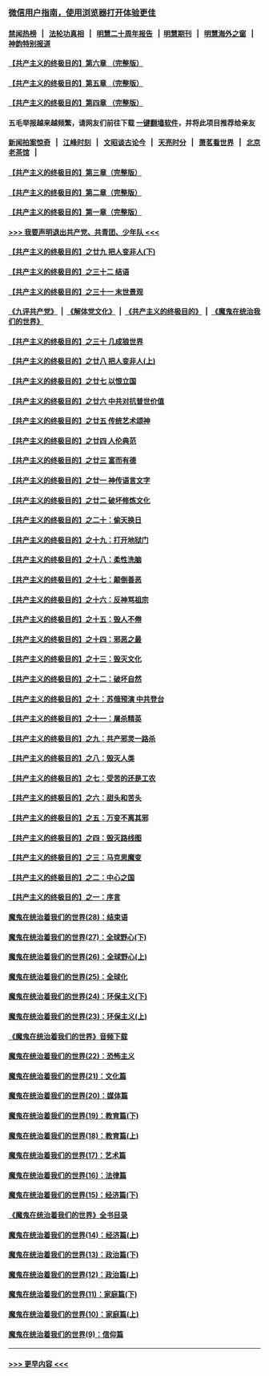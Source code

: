 ### [微信用户指南，使用浏览器打开体验更佳](https://github.com/gfw-breaker/banned-news1/blob/master/indexes/wechat-guide.md?t=0)
#### [禁闻热榜](热点新闻.md?t=0)  &nbsp;&nbsp;|&nbsp;&nbsp; [法轮功真相](https://github.com/gfw-breaker/truth/blob/master/README.md?t=0) &nbsp;&nbsp;|&nbsp;&nbsp; [明慧二十周年报告](https://github.com/gfw-breaker/mh-reports/blob/master/README.md?t=0) &nbsp;&nbsp;|&nbsp;&nbsp;[明慧期刊](https://github.com/gfw-breaker/mh-qikan) &nbsp;&nbsp;|&nbsp;&nbsp; [明慧海外之窗](https://github.com/gfw-breaker/mh-news/blob/master/README.md?t=0) &nbsp;&nbsp;|&nbsp;&nbsp; [神韵特别报道](https://github.com/gfw-breaker/mh-news/blob/master/shenyun.md?t=0)
#### [【共产主义的终极目的】第六章 （完整版）](../pages/nsc422/n11428913.md?t=02072211) 
#### [【共产主义的终极目的】第五章 （完整版）](../pages/nsc422/n11428912.md?t=02072211) 
#### [【共产主义的终极目的】第四章 （完整版）](../pages/nsc422/n11428907.md?t=02072211) 
#### 五毛举报越来越频繁，请网友们前往下载 [一键翻墙软件](https://github.com/gfw-breaker/ssr-accounts)，并将此项目推荐给亲友
#### [新闻拍案惊奇](https://github.com/gfw-breaker/banned-news1/blob/master/pages/link4.md) &nbsp;&nbsp;|&nbsp;&nbsp; [江峰时刻](https://github.com/gfw-breaker/banned-news1/blob/master/pages/link4.md) &nbsp;&nbsp;|&nbsp;&nbsp; [文昭谈古论今](https://github.com/gfw-breaker/banned-news1/blob/master/pages/link4.md) &nbsp;&nbsp;|&nbsp;&nbsp; [天亮时分](https://github.com/gfw-breaker/banned-news1/blob/master/pages/link4.md) &nbsp;&nbsp;|&nbsp;&nbsp; [萧茗看世界](https://github.com/gfw-breaker/banned-news1/blob/master/pages/link4.md) &nbsp;&nbsp;|&nbsp;&nbsp; [北京老茶馆](https://github.com/gfw-breaker/banned-news1/blob/master/pages/link4.md) &nbsp;&nbsp;|&nbsp;&nbsp; 
#### [【共产主义的终极目的】第三章（完整版）](../pages/nsc422/n11428848.md?t=02072211) 
#### [【共产主义的终极目的】第二章（完整版）](../pages/nsc422/n11428831.md?t=02072211) 
#### [【共产主义的终极目的】第一章（完整版）](../pages/nsc422/n11417651.md?t=02072211) 
#### [>>> 我要声明退出共产党、共青团、少年队 <<<](https://github.com/begood0513/goodnews/blob/master/quit/letter.md) 
#### [【共产主义的终极目的】之廿九 把人变非人(下)](../pages/nsc422/n11344140.md?t=02072211) 
#### [【共产主义的终极目的】之三十二 结语](../pages/nsc422/n11360535.md?t=02072211) 
#### [【共产主义的终极目的】之三十一 末世景观](../pages/nsc422/n11351129.md?t=02072211) 
#### [《九评共产党》](https://github.com/begood0513/9ping.md/blob/master/README.md) &nbsp;|&nbsp; [《解体党文化》](../../../../jtdwh.md/blob/master/README.md)  &nbsp;|&nbsp; [《共产主义的终极目的》](../../../../gczydzjmd.md/blob/master/README.md) &nbsp;|&nbsp; [《魔鬼在统治我们的世界》](../../../../mgztzwmdsj.md/blob/master/README.md) 
#### [【共产主义的终极目的】之三十 几成狼世界](../pages/nsc422/n11348280.md?t=02072211) 
#### [【共产主义的终极目的】之廿八 把人变非人(上)](../pages/nsc422/n11340492.md?t=02072211) 
#### [【共产主义的终极目的】之廿七 以恨立国](../pages/nsc422/n11336944.md?t=02072211) 
#### [【共产主义的终极目的】之廿六 中共对抗普世价值](../pages/nsc422/n11324785.md?t=02072211) 
#### [【共产主义的终极目的】之廿五 传统艺术颂神](../pages/nsc422/n11296396.md?t=02072211) 
#### [【共产主义的终极目的】之廿四 人伦典范](../pages/nsc422/n11296397.md?t=02072211) 
#### [【共产主义的终极目的】之廿三 富而有德](../pages/nsc422/n11283598.md?t=02072211) 
#### [【共产主义的终极目的】之廿一 神传语言文字](../pages/nsc422/n11263265.md?t=02072211) 
#### [【共产主义的终极目的】之廿二 破坏修炼文化](../pages/nsc422/n11245728.md?t=02072211) 
#### [【共产主义的终极目的】之二十：偷天换日](../pages/nsc422/n11238846.md?t=02072211) 
#### [【共产主义的终极目的】之十九：打开地狱门](../pages/nsc422/n11206376.md?t=02072211) 
#### [【共产主义的终极目的】之十八：柔性洗脑](../pages/nsc422/n11199994.md?t=02072211) 
#### [【共产主义的终极目的】之十七：颠倒善恶](../pages/nsc422/n11179782.md?t=02072211) 
#### [【共产主义的终极目的】之十六：反神骂祖宗](../pages/nsc422/n11166798.md?t=02072211) 
#### [【共产主义的终极目的】之十五：毁人不倦](../pages/nsc422/n11166792.md?t=02072211) 
#### [【共产主义的终极目的】之十四：邪恶之最](../pages/nsc422/n11150249.md?t=02072211) 
#### [【共产主义的终极目的】之十三：毁灭文化](../pages/nsc422/n11135227.md?t=02072211) 
#### [【共产主义的终极目的】之十二：破坏自然](../pages/nsc422/n11135214.md?t=02072211) 
#### [【共产主义的终极目的】之十：苏俄预演 中共登台](../pages/nsc422/n11118424.md?t=02072211) 
#### [【共产主义的终极目的】之十一：屠杀精英](../pages/nsc422/n11118442.md?t=02072211) 
#### [【共产主义的终极目的】之九：共产邪灵一路杀](../pages/nsc422/n11114139.md?t=02072211) 
#### [【共产主义的终极目的】之八：毁灭人类](../pages/nsc422/n11108503.md?t=02072211) 
#### [【共产主义的终极目的】之七：受苦的还是工农](../pages/nsc422/n11101809.md?t=02072211) 
#### [【共产主义的终极目的】之六：甜头和苦头](../pages/nsc422/n11096971.md?t=02072211) 
#### [【共产主义的终极目的】之五：万变不离其邪](../pages/nsc422/n11091285.md?t=02072211) 
#### [【共产主义的终极目的】之四：毁灭路线图](../pages/nsc422/n11086284.md?t=02072211) 
#### [【共产主义的终极目的】之三：马克思魔变](../pages/nsc422/n11061941.md?t=02072211) 
#### [【共产主义的终极目的】之二：中心之国](../pages/nsc422/n11047728.md?t=02072211) 
#### [【共产主义的终极目的】之一：序言](../pages/nsc422/n11086077.md?t=02072211) 
#### [魔鬼在统治着我们的世界(28)：结束语](../pages/nsc422/n10936246.md?t=02072211) 
#### [魔鬼在统治着我们的世界(27)：全球野心(下)](../pages/nsc422/n10928319.md?t=02072211) 
#### [魔鬼在统治着我们的世界(26)：全球野心(上)](../pages/nsc422/n10900318.md?t=02072211) 
#### [魔鬼在统治着我们的世界(25)：全球化](../pages/nsc422/n10788205.md?t=02072211) 
#### [魔鬼在统治着我们的世界(24)：环保主义(下)](../pages/nsc422/n10695307.md?t=02072211) 
#### [魔鬼在统治着我们的世界(23)：环保主义(上)](../pages/nsc422/n10688613.md?t=02072211) 
#### [《魔鬼在统治着我们的世界》音频下载](../pages/nsc422/n10635553.md?t=02072211) 
#### [魔鬼在统治着我们的世界(22)：恐怖主义](../pages/nsc422/n10614727.md?t=02072211) 
#### [魔鬼在统治着我们的世界(21)：文化篇](../pages/nsc422/n10597706.md?t=02072211) 
#### [魔鬼在统治着我们的世界(20)：媒体篇](../pages/nsc422/n10586579.md?t=02072211) 
#### [魔鬼在统治着我们的世界(19)：教育篇(下)](../pages/nsc422/n10564808.md?t=02072211) 
#### [魔鬼在统治着我们的世界(18)：教育篇(上)](../pages/nsc422/n10526970.md?t=02072211) 
#### [魔鬼在统治着我们的世界(17)：艺术篇](../pages/nsc422/n10499093.md?t=02072211) 
#### [魔鬼在统治着我们的世界(16)：法律篇](../pages/nsc422/n10485969.md?t=02072211) 
#### [魔鬼在统治着我们的世界(15)：经济篇(下)](../pages/nsc422/n10469975.md?t=02072211) 
#### [《魔鬼在统治着我们的世界》全书目录](../pages/nsc422/n10464261.md?t=02072211) 
#### [魔鬼在统治着我们的世界(14)：经济篇(上)](../pages/nsc422/n10457370.md?t=02072211) 
#### [魔鬼在统治着我们的世界(13)：政治篇(下)](../pages/nsc422/n10448270.md?t=02072211) 
#### [魔鬼在统治着我们的世界(12)：政治篇(上)](../pages/nsc422/n10444576.md?t=02072211) 
#### [魔鬼在统治着我们的世界(11)：家庭篇(下)](../pages/nsc422/n10440961.md?t=02072211) 
#### [魔鬼在统治着我们的世界(10)：家庭篇(上)](../pages/nsc422/n10435448.md?t=02072211) 
#### [魔鬼在统治着我们的世界(9)：信仰篇](../pages/nsc422/n10432159.md?t=02072211) 

----
#### [ >>> 更早内容 <<< ](../indexes/nsc422-earlier.md)
